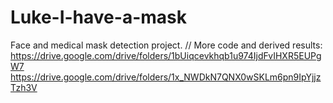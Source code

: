 # Luke-I-have-a-mask
Face and medical mask detection project. //
More code and derived results:
https://drive.google.com/drive/folders/1bUiqcevkhqb1u974IjdFvIHXR5EUPgW7
https://drive.google.com/drive/folders/1x_NWDkN7QNX0wSKLm6pn9IpYjjzTzh3V
